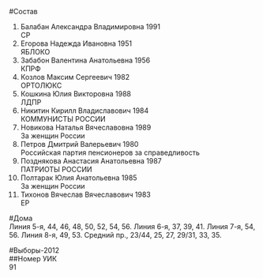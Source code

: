 #Состав  
1. Балабан Александра Владимировна 1991  
    СР  
2. Егорова Надежда Ивановна 1951  
    ЯБЛОКО  
3. Забабон Валентина Анатольевна 1956  
    КПРФ  
4. Козлов Максим Сергеевич 1982  
    ОРТОЛЮКС  
5. Кошкина Юлия Викторовна 1988  
    ЛДПР  
6. Никитин Кирилл Владиславович 1984  
    КОММУНИСТЫ РОССИИ  
7. Новикова Наталья Вячеславовна 1989  
    За женщин России  
8. Петров Дмитрий Валерьевич 1980  
    Российская партия пенсионеров за справедливость  
9. Позднякова Анастасия Анатольевна 1987  
    ПАТРИОТЫ РОССИИ  
10. Полтарак Юлия Анатольевна 1985  
    За женщин России  
11. Тихонов Вячеслав Вячеславович 1983  
    ЕР  
  
#Дома  
Линия  5-я,     44, 46, 48, 50, 52, 54, 56. Линия  6-я,     37, 39, 41. Линия  7-я,     54, 56. Линия  8-я,     49, 53. Средний пр.,     23/44, 25, 27, 29/31, 33, 35.  
  
#Выборы-2012  
##Номер УИК  
91  
